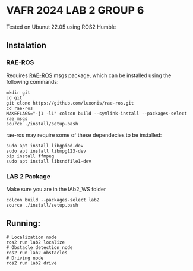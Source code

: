 # VAFR 2024 LAB 2 GROUP 6
Tested on Ubunut 22.05 using ROS2 Humble
## Instalation
### RAE-ROS
Requires [RAE-ROS](https://github.com/luxonis/rae-ros) msgs package, which can be installed using the following commands:
```
mkdir git
cd git
git clone https://github.com/luxonis/rae-ros.git
cd rae-ros
MAKEFLAGS="-j1 -l1" colcon build --symlink-install --packages-select rae_msgs
source ./install/setup.bash
```
rae-ros may require some of these dependecies to be installed:
```
sudo apt install libgpiod-dev
sudo apt install libmpg123-dev
pip install ffmpeg
sudo apt install libsndfile1-dev

```
### LAB 2 Package
Make sure you are in the lAb2_WS folder
```
colcon build --packages-select lab2
source ./install/setup.bash
```

## Running:
```
# Localization node
ros2 run lab2 localize 
# Obstacle detection node
ros2 run lab2 obstacles 
# Driving node
ros2 run lab2 drive
```

 
